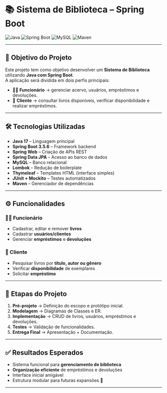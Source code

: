 # 📚 Sistema de Biblioteca – Spring Boot

![Java](https://img.shields.io/badge/Java-17-red?logo=openjdk) 
![Spring Boot](https://img.shields.io/badge/Spring%20Boot-3.5.6-brightgreen?logo=springboot) 
![MySQL](https://img.shields.io/badge/MySQL-8.0-blue?logo=mysql) 
![Maven](https://img.shields.io/badge/Maven-Build-orange?logo=apachemaven)

---

## 🎯 Objetivo do Projeto
Este projeto tem como objetivo desenvolver um **Sistema de Biblioteca** utilizando **Java com Spring Boot**.  
A aplicação será dividida em dois perfis principais:

- 👨‍💼 **Funcionário** → gerenciar acervo, usuários, empréstimos e devoluções.  
- 📖 **Cliente** → consultar livros disponíveis, verificar disponibilidade e realizar empréstimos.

---

## 🛠️ Tecnologias Utilizadas
- **Java 17** – Linguagem principal  
- **Spring Boot 3.5.6** – Framework backend  
- **Spring Web** – Criação de APIs REST  
- **Spring Data JPA** – Acesso ao banco de dados  
- **MySQL** – Banco relacional  
- **Lombok** – Redução de boilerplate  
- **Thymeleaf** – Templates HTML (interface simples)  
- **JUnit + Mockito** – Testes automatizados  
- **Maven** – Gerenciador de dependências  

---

## ⚙️ Funcionalidades

### 👨‍💼 Funcionário
- Cadastrar, editar e remover **livros**  
- Cadastrar **usuários/clientes**  
- Gerenciar **empréstimos** e **devoluções**  

### 📖 Cliente
- Pesquisar livros por **título, autor ou gênero**  
- Verificar **disponibilidade** de exemplares  
- Solicitar **empréstimo**  

---
## 📅 Etapas do Projeto
1. **Pré-projeto** → Definição do escopo e protótipo inicial.  
2. **Modelagem** → Diagramas de Classes e ER.  
3. **Implementação** → CRUD de livros, usuários, empréstimos e devoluções.  
4. **Testes** → Validação de funcionalidades.  
5. **Entrega Final** → Apresentação + Documentação.  

---

## ✅ Resultados Esperados
- Sistema funcional para **gerenciamento de biblioteca**  
- **Organização eficiente** de empréstimos e devoluções  
- Interface inicial amigável  
- Estrutura modular para futuras expansões 🚀  

---

